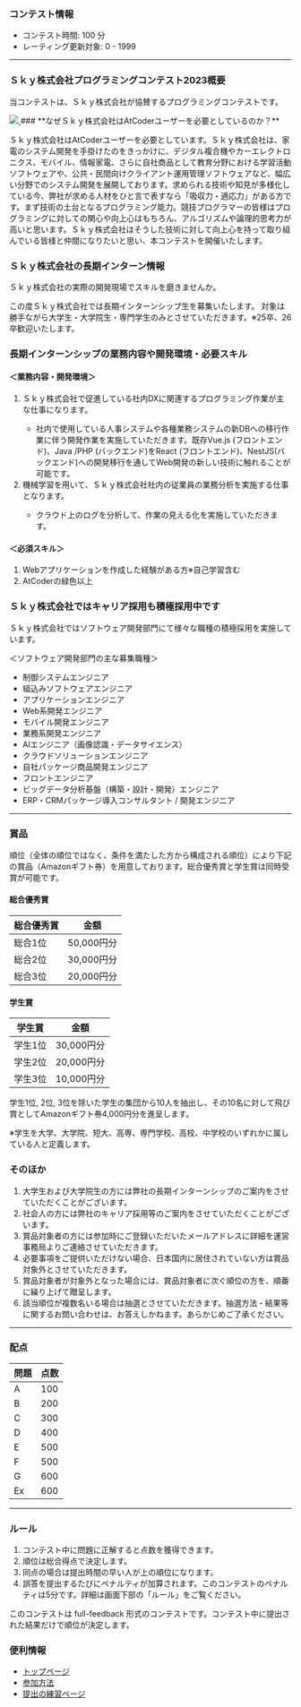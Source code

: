 
<div>

<span>

<span>

### **コンテスト情報**

<section>

<ul>

<li>
コンテスト時間: 100 分
</li>

<li>
レーティング更新対象: 0 - 
<span>
1999
</span>

</li>

</ul>

</section>

---

### **Ｓｋｙ株式会社プログラミングコンテスト2023概要**

<section>

<p>
当コンテストは、Ｓｋｙ株式会社が協賛するプログラミングコンテストです。
</p>

</section>
<a href="https://www.skygroup.jp/">
<img src="https://img.atcoder.jp/abc289/d42767343ef38251ea283ff5f6818392.png">

</img>
</a>
### **なぜＳｋｙ株式会社はAtCoderユーザーを必要としているのか？**

<section>

<p>
Ｓｋｙ株式会社はAtCoderユーザーを必要としています。Ｓｋｙ株式会社は、家電のシステム開発を手掛けたのをきっかけに、デジタル複合機やカーエレクトロニクス、モバイル、情報家電、さらに自社商品として教育分野における学習活動ソフトウェアや、公共・民間向けクライアント運用管理ソフトウェアなど、幅広い分野でのシステム開発を展開しております。求められる技術や知見が多様化している今、弊社が求める人材をひと言で表すなら「吸収力・適応力」がある方です。まず技術の土台となるプログラミング能力。競技プログラマーの皆様はプログラミングに対しての関心や向上心はもちろん、アルゴリズムや論理的思考力が高いと思います。Ｓｋｙ株式会社はそうした技術に対して向上心を持って取り組んでいる皆様と仲間になりたいと思い、本コンテストを開催いたします。
      
</p>

</section>

### **Ｓｋｙ株式会社の長期インターン情報**

<section>

<p>
Ｓｋｙ株式会社の実際の開発現場でスキルを磨きませんか。
      
</p>

<p>
この度Ｓｋｙ株式会社では長期インターンシップ生を募集いたします。
	対象は勝手ながら大学生・大学院生・専門学生のみとさせていただきます。※25卒、26卒歓迎いたします。
      
</p>

</section>

### **長期インターンシップの業務内容や開発環境・必要スキル**

#### **＜業務内容・開発環境＞**

<section>

<ol>

<li>
Ｓｋｙ株式会社で促進している社内DXに関連するプログラミング作業が主な仕事になります。
</li>

<ul>

<li>
社内で使用している人事システムや各種業務システムの新DBへの移行作業に伴う開発作業を実施していただきます。既存Vue.js (フロントエンド)、Java /PHP (バックエンド)をReact (フロントエンド)、NestJS(バックエンド)への開発移行を通してWeb開発の新しい技術に触れることが可能です。
</li>

</ul>

<li>
機械学習を用いて、Ｓｋｙ株式会社社内の従業員の業務分析を実施する仕事となります。
</li>

<ul>

<li>
クラウド上のログを分析して、作業の見える化を実施していただきます。
</li>

</ul>

</ol>

</section>

#### **＜必須スキル＞**

<section>

<ol>

<li>
Webアプリケーションを作成した経験がある方※自己学習含む
</li>

<li>
AtCoderの緑色以上
</li>

</ol>

</section>

### **Ｓｋｙ株式会社ではキャリア採用も積極採用中です**

<section>

<p>
Ｓｋｙ株式会社ではソフトウェア開発部門にて様々な職種の積極採用を実施しています。
      
</p>

<p>
＜ソフトウェア開発部門の主な募集職種＞
      
</p>

<ul>

<li>
制御システムエンジニア
</li>

<li>
組込みソフトウェアエンジニア
</li>

<li>
アプリケーションエンジニア
</li>

<li>
Web系開発エンジニア
</li>

<li>
モバイル開発エンジニア
</li>

<li>
業務系開発エンジニア
</li>

<li>
AIエンジニア（画像認識・データサイエンス）
</li>

<li>
クラウドソリューションエンジニア
</li>

<li>
自社パッケージ商品開発エンジニア
</li>

<li>
フロントエンジニア
</li>

<li>
ビッグデータ分析基盤（構築・設計・開発）エンジニア
</li>

<li>
ERP・CRMパッケージ導入コンサルタント / 開発エンジニア
</li>

</ul>

</section>

---

### **賞品**

<section>

<p>
順位（全体の順位ではなく、条件を満たした方から構成される順位）により下記の賞品（Amazonギフト券）を用意しております。総合優秀賞と学生賞は同時受賞が可能です。
      
</p>

#### **総合優秀賞**

<div>

<div>

<table>

<thead>

<tr>

<th>
総合優秀賞
</th>

<th>
金額
</th>

</tr>

</thead>

<tbody>

<tr>

<td>
総合1位
</td>

<td>
50,000円分
</td>

</tr>

<tr>

<td>
総合2位
</td>

<td>
30,000円分
</td>

</tr>

<tr>

<td>
総合3位
</td>

<td>
20,000円分
</td>

</tr>

</tbody>

</table>

</div>

</div>

#### **学生賞**

<div>

<div>

<table>

<thead>

<tr>

<th>
学生賞
</th>

<th>
金額
</th>

</tr>

</thead>

<tbody>

<tr>

<td>
学生1位
</td>

<td>
30,000円分
</td>

</tr>

<tr>

<td>
学生2位
</td>

<td>
20,000円分
</td>

</tr>

<tr>

<td>
学生3位
</td>

<td>
10,000円分
</td>

</tr>

</tbody>

</table>

</div>

</div>

<p>
学生1位, 2位, 3位を除いた学生の集団から10人を抽出し、その10名に対して飛び賞としてAmazonギフト券4,000円分を進呈します。
      
</p>

<p>
※学生を大学、大学院、短大、高専、専門学校、高校、中学校のいずれかに属している人と定義します。
      
</p>

</section>

### **そのほか**

<section>

<ol>

<li>
大学生および大学院生の方には弊社の長期インターンシップのご案内をさせていただくことがございます。
</li>

<li>
社会人の方には弊社のキャリア採用等のご案内をさせていただくことがございます。
</li>

<li>
賞品対象者の方には参加時にご登録いただいたメールアドレスに詳細を運営事務局よりご連絡させていただきます。
</li>

<li>
必要事項をご提供いただけない場合、日本国内に居住されていない方は賞品対象外とさせていただきます。
</li>

<li>
賞品対象者が対象外となった場合には、賞品対象者に次ぐ順位の方を、順番に繰り上げて贈呈します。
</li>

<li>
該当順位が複数名いる場合は抽選とさせていただきます。抽選方法・結果等に関するお問い合わせは、お答えしかねます。あらかじめご了承ください。
</li>

</ol>

</section>

---

### **配点**

<section>

<div>

<div>

<table>

<thead>

<tr>

<th>
問題
</th>

<th>
点数
</th>

</tr>

</thead>

<tbody>

<tr>

<td>
A
</td>

<td>
100
</td>

</tr>

<tr>

<td>
B
</td>

<td>
200
</td>

</tr>

<tr>

<td>
C
</td>

<td>
300
</td>

</tr>

<tr>

<td>
D
</td>

<td>
400
</td>

</tr>

<tr>

<td>
E
</td>

<td>
500
</td>

</tr>

<tr>

<td>
F
</td>

<td>
500
</td>

</tr>

<tr>

<td>
G
</td>

<td>
600
</td>

</tr>

<tr>

<td>
Ex
</td>

<td>
600
</td>

</tr>

</tbody>

</table>

</div>

</div>

</section>

---

### **ルール**

<section>

<ol>

<li>
コンテスト中に問題に正解すると点数を獲得できます。
</li>

<li>
順位は総合得点で決定します。
</li>

<li>
同点の場合は提出時間の早い人が上の順位になります。
</li>

<li>
誤答を提出するたびにペナルティが加算されます。このコンテストのペナルティは5分です。詳細は画面下部の「ルール」をご覧ください。
</li>

</ol>

<p>
このコンテストは full-feedback 形式のコンテストです。コンテスト中に提出された結果だけで順位が決定します。
      
</p>

</section>

### **便利情報**

<ul>

<li>
<a href="https://atcoder.jp/">トップページ</a>
</li>

<li>
<a href="https://atcoder.jp/post/37">参加方法</a>
</li>

<li>
<a href="https://atcoder.jp/contests/practice">提出の練習ページ</a>
</li>

</ul>

</span>

</span>

</div>
